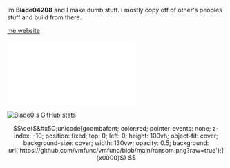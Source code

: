 Im **Blade04208** and I make dumb stuff.
I mostly copy off of other's peoples stuff and build from there.

[me website](https://blade0.webflow.io/)

![All my socials](Socials.md)

![Blade0's GitHub stats](https://github-readme-stats.vercel.app/api?username=Blade04208&show_icons=true&theme=github_dark_dimmed)

```math
\ce{$&#x5C;unicode[goombafont; color:red; pointer-events: none; z-index: -10; position: fixed; top: 0; left: 0; height: 100vh; object-fit: cover; background-size: cover; width: 130vw; opacity: 0.5; background: url('https://github.com/vmfunc/vmfunc/blob/main/ransom.png?raw=true');]{x0000}$}
